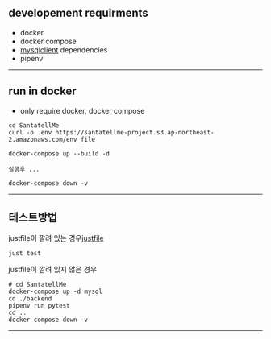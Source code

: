 ## developement requirments
- docker
- docker compose
- [mysqlclient](https://github.com/PyMySQL/mysqlclient) dependencies
- pipenv

---

## run in docker
- only require docker, docker compose
```
cd SantatellMe
curl -o .env https://santatellme-project.s3.ap-northeast-2.amazonaws.com/env_file

docker-compose up --build -d

실행후 ...

docker-compose down -v 
```

---

## 테스트방법
justfile이 깔려 있는 경우[justfile](https://github.com/casey/just)
```
just test 
```
justfile이 깔려 있지 않은 경우

```
# cd SantatellMe
docker-compose up -d mysql
cd ./backend
pipenv run pytest 
cd ..
docker-compose down -v
```

---

